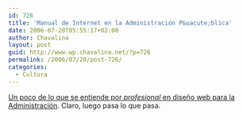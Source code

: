 ```yaml
---
id: 726
title: 'Manual de Internet en la Administración P&uacute;blica'
date: 2006-07-20T05:55:17+02:00
author: Chavalina
layout: post
guid: http://www.wp.chavalina.net/?p=726
permalink: /2006/07/20/post-726/
categories:
  - Cultura
---
```

<a href="http://www.grancomo.com/2006/07/20/manual-de-internet-en-la-administracion-publica-o-como-perpetuar-el-lamentable-estado-de-la-web-espanola/" target="_blank">Un poco de lo que se entiende por <em>profesional</em> en dise&ntilde;o web para la Administración</a>. Claro, luego pasa lo que pasa.